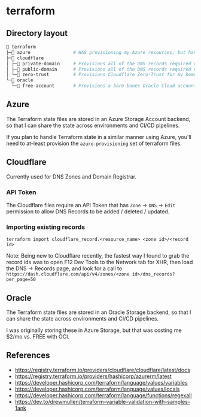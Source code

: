 # terraform

## Directory layout

```sh
📂 terraform
├─📁 azure                # WAS provisioning my Azure resources, but have moved them to Oracle now
├─📁 cloudflare
│ ├─📁 private-domain     # Provisions all of the DNS records required under my private domain
│ ├─📁 public-domain      # Provisions all of the DNS records required under my public domain
│ └─📁 zero-trust         # Provisions Cloudflare Zero-Trust for my home network resources
└─📁 oracle
  └─📁 free-account       # Provisions a bare-bones Oracle Cloud account, allowing me to store Terraform State files free
```

## Azure

The Terraform state files are stored in an Azure Storage Account backend, so that I can share the state across environments and CI/CD pipelines.

If you plan to handle Terraform state in a similar manner using Azure, you'll need to at-least provision the `azure-provisioning` set of terraform files.

## Cloudflare

Currently used for DNS Zones and Domain Registrar.

### API Token

The Cloudflare files require an API Token that has `Zone` -> `DNS` -> `Edit` permission to allow DNS Records to be added / deleted / updated.

### Importing existing records

```shell
terraform import cloudflare_record.<resource_name> <zone id>/<record id>
```

Note: Being new to Cloudflare recently, the fastest way I found to grab the record ids was to open F12 Dev Tools to the Network tab for XHR, then load the DNS -> Records page, and look for a call to `https://dash.cloudflare.com/api/v4/zones/<zone id>/dns_records?per_page=50`

## Oracle

The Terraform state files are stored in an Oracle Storage backend, so that I can share the state across environments and CI/CD pipelines.

I was originally storing these in Azure Storage, but that was costing me $2/mo vs. FREE with OCI.

## References

* https://registry.terraform.io/providers/cloudflare/cloudflare/latest/docs
* https://registry.terraform.io/providers/hashicorp/azurerm/latest
* https://developer.hashicorp.com/terraform/language/values/variables
* https://developer.hashicorp.com/terraform/language/values/locals
* https://developer.hashicorp.com/terraform/language/functions/regexall
* https://dev.to/drewmullen/terraform-variable-validation-with-samples-1ank
